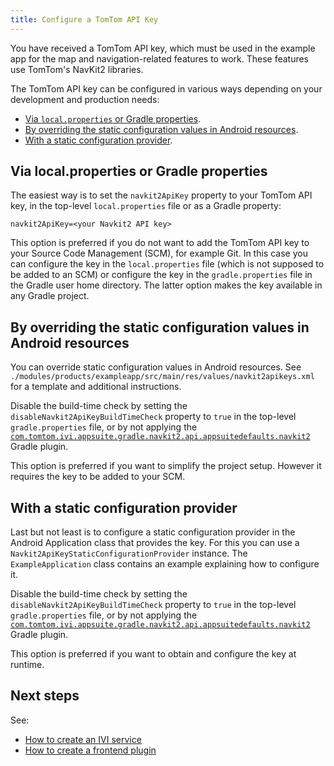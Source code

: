 ```yaml
---
title: Configure a TomTom API Key
---
```


You have received a TomTom API key, which must be used in the example app for the map and
navigation-related features to work. These features use TomTom's NavKit2 libraries.

The TomTom API key can be configured in various ways depending on your development and production
needs:

- [Via `local.properties` or Gradle properties](#via-localproperties-or-gradle-properties).
- [By overriding the static configuration values in Android resources](#by-overriding-the-static-configuration-values-in-android-resources).
- [With a static configuration provider](#with-a-static-configuration-provider).

## Via local.properties or Gradle properties

The easiest way is to set the `navkit2ApiKey` property to your TomTom API key,
in the top-level `local.properties` file or as a Gradle property:

`navkit2ApiKey=<your Navkit2 API key>`

This option is preferred if you do not want to add the TomTom API key to your Source Code Management
(SCM), for example Git. In this case you can configure the key in the `local.properties` file (which
is not supposed to be added to an SCM) or configure the key in the `gradle.properties` file in the
Gradle user home directory. The latter option makes the key available in any Gradle project.

## By overriding the static configuration values in Android resources

You can override static configuration values in Android resources. See
`./modules/products/exampleapp/src/main/res/values/navkit2apikeys.xml` for a template and additional
instructions.

Disable the build-time check by setting the `disableNavkit2ApiKeyBuildTimeCheck` property to `true`
in the top-level `gradle.properties` file, or by not applying the
[`com.tomtom.ivi.appsuite.gradle.navkit2.api.appsuitedefaults.navkit2`](TTIVI_INDIGO_GRADLEPLUGINS_API) 
Gradle plugin.

This option is preferred if you want to simplify the project setup. However it requires the key to
be added to your SCM.

## With a static configuration provider

Last but not least is to configure a static configuration provider in the Android Application class
that provides the key. For this you can use a `Navkit2ApiKeyStaticConfigurationProvider` instance.
The `ExampleApplication` class contains an example explaining how to configure it.

Disable the build-time check by setting the `disableNavkit2ApiKeyBuildTimeCheck` property to `true`
in the top-level `gradle.properties` file, or by not applying the
[`com.tomtom.ivi.appsuite.gradle.navkit2.api.appsuitedefaults.navkit2`](TTIVI_INDIGO_GRADLEPLUGINS_API) 
Gradle plugin.

This option is preferred if you want to obtain and configure the key at runtime.

## Next steps

See:

- [How to create an IVI service](/tomtom-indigo/documentation/tutorials-and-examples/basics/create-an-ivi-service)
- [How to create a frontend plugin](/tomtom-indigo/documentation/tutorials-and-examples/basics/create-a-frontend-plugin)

